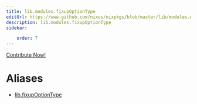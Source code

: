 ```yaml
---
title: lib.modules.fixupOptionType
editUrl: https://www.github.com/nixos/nixpkgs/blob/master/lib/modules.nix#L964C21
description: lib.modules.fixupOptionType
sidebar:

    order: 7
---
```


<a href="https://www.github.com/nixos/nixpkgs/blob/master/lib/modules.nix#L964C21">Contribute Now!</a>


# Aliases

- [lib.fixupOptionType](./reference/lib/lib-fixupOptionType)


